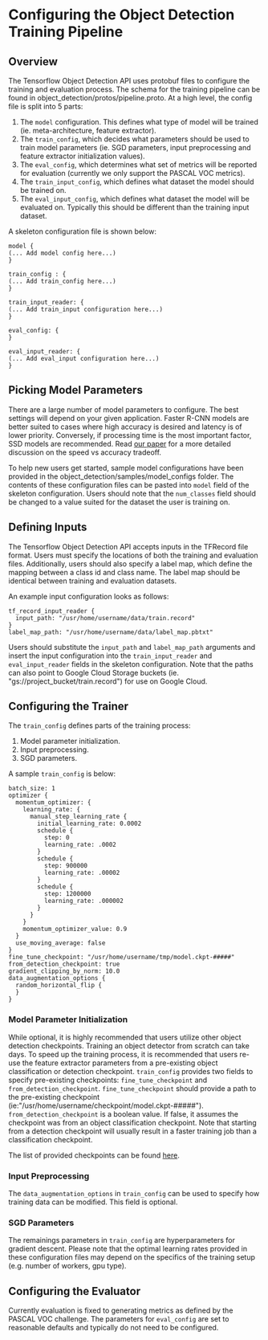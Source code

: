 # Configuring the Object Detection Training Pipeline

## Overview

The Tensorflow Object Detection API uses protobuf files to configure the
training and evaluation process. The schema for the training pipeline can be
found in object_detection/protos/pipeline.proto. At a high level, the config
file is split into 5 parts:

1. The `model` configuration. This defines what type of model will be trained
(ie. meta-architecture, feature extractor).
2. The `train_config`, which decides what parameters should be used to train
model parameters (ie. SGD parameters, input preprocessing and feature extractor
initialization values).
3. The `eval_config`, which determines what set of metrics will be reported for
evaluation (currently we only support the PASCAL VOC metrics).
4. The `train_input_config`, which defines what dataset the model should be
trained on.
5. The `eval_input_config`, which defines what dataset the model will be
evaluated on. Typically this should be different than the training input
dataset.

A skeleton configuration file is shown below:

```
model {
(... Add model config here...)
}

train_config : {
(... Add train_config here...)
}

train_input_reader: {
(... Add train_input configuration here...)
}

eval_config: {
}

eval_input_reader: {
(... Add eval_input configuration here...)
}
```

## Picking Model Parameters

There are a large number of model parameters to configure. The best settings
will depend on your given application. Faster R-CNN models are better suited to
cases where high accuracy is desired and latency is of lower priority.
Conversely, if processing time is the most important factor, SSD models are
recommended. Read [our paper](https://arxiv.org/abs/1611.10012) for a more
detailed discussion on the speed vs accuracy tradeoff.

To help new users get started, sample model configurations have been provided
in the object_detection/samples/model_configs folder. The contents of these
configuration files can be pasted into `model` field of the skeleton
configuration. Users should note that the `num_classes` field should be changed
to a value suited for the dataset the user is training on.

## Defining Inputs

The Tensorflow Object Detection API accepts inputs in the TFRecord file format.
Users must specify the locations of both the training and evaluation files.
Additionally, users should also specify a label map, which define the mapping
between a class id and class name. The label map should be identical between
training and evaluation datasets.

An example input configuration looks as follows:

```
tf_record_input_reader {
  input_path: "/usr/home/username/data/train.record"
}
label_map_path: "/usr/home/username/data/label_map.pbtxt"
```

Users should substitute the `input_path` and `label_map_path` arguments and
insert the input configuration into the `train_input_reader` and
`eval_input_reader` fields in the skeleton configuration. Note that the paths
can also point to Google Cloud Storage buckets (ie.
"gs://project_bucket/train.record") for use on Google Cloud.

## Configuring the Trainer

The `train_config` defines parts of the training process:

1. Model parameter initialization.
2. Input preprocessing.
3. SGD parameters.

A sample `train_config` is below:

```
batch_size: 1
optimizer {
  momentum_optimizer: {
    learning_rate: {
      manual_step_learning_rate {
        initial_learning_rate: 0.0002
        schedule {
          step: 0
          learning_rate: .0002
        }
        schedule {
          step: 900000
          learning_rate: .00002
        }
        schedule {
          step: 1200000
          learning_rate: .000002
        }
      }
    }
    momentum_optimizer_value: 0.9
  }
  use_moving_average: false
}
fine_tune_checkpoint: "/usr/home/username/tmp/model.ckpt-#####"
from_detection_checkpoint: true
gradient_clipping_by_norm: 10.0
data_augmentation_options {
  random_horizontal_flip {
  }
}
```

### Model Parameter Initialization

While optional, it is highly recommended that users utilize other object
detection checkpoints. Training an object detector from scratch can take days.
To speed up the training process, it is recommended that users re-use the
feature extractor parameters from a pre-existing object classification or
detection checkpoint. `train_config` provides two fields to specify
pre-existing checkpoints: `fine_tune_checkpoint` and
`from_detection_checkpoint`. `fine_tune_checkpoint` should provide a path to
the pre-existing checkpoint
(ie:"/usr/home/username/checkpoint/model.ckpt-#####").
`from_detection_checkpoint` is a boolean value. If false, it assumes the
checkpoint was from an object classification checkpoint. Note that starting
from a detection checkpoint will usually result in a faster training job than
a classification checkpoint.

The list of provided checkpoints can be found [here](detection_model_zoo.md).

### Input Preprocessing

The `data_augmentation_options` in `train_config` can be used to specify
how training data can be modified. This field is optional.

### SGD Parameters

The remainings parameters in `train_config` are hyperparameters for gradient
descent. Please note that the optimal learning rates provided in these
configuration files may depend on the specifics of the training setup (e.g.
number of workers, gpu type).

## Configuring the Evaluator

Currently evaluation is fixed to generating metrics as defined by the PASCAL VOC
challenge. The parameters for `eval_config` are set to reasonable defaults and
typically do not need to be configured.
